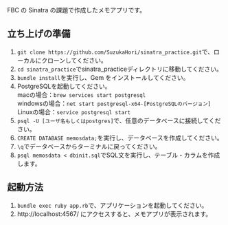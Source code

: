 FBC の Sinatra の課題で作成したメモアプリです。
## 立ち上げの準備
1. `git clone https://github.com/SuzukaHori/sinatra_practice.git`で、ローカルにクローンしてください。
1. `cd sinatra_practice`でsinatra_practiceディレクトリに移動してください。
1. `bundle install`を実行し、Gem をインストールしてください。
1. PostgreSQLを起動してください。<br>
  macの場合：`brew services start postgresql`<br>
  windowsの場合：`net start postgresql-x64-[PostgreSQLのバージョン]`<br>
  Linuxの場合：`service postgresql start`
1. `psql -U [ユーザ名もしくはpostgres]`で、任意のデータベースに接続してください。
1. `CREATE DATABASE memosdata;`を実行し、データベースを作成してください。
1. `\q`でデータベースからターミナルに戻ってください。
1. `psql memosdata < dbinit.sql`でSQL文を実行し、テーブル・カラムを作成します。

## 起動方法
1. `bundle exec ruby app.rb`で、アプリケーションを起動してください。
1. http://localhost:4567/ にアクセスすると、メモアプリが表示されます。
